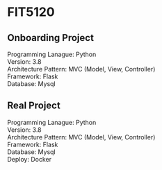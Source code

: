 # FIT5120

## Onboarding Project

Programming Lanague: Python <br>
Version: 3.8 <br>
Architecture Pattern: MVC (Model, View, Controller) <br>
Framework: Flask <br>
Database: Mysql <br>


## Real Project

Programming Lanague: Python <br>
Version: 3.8 <br>
Architecture Pattern: MVC (Model, View, Controller) <br>
Framework: Flask <br>
Database: Mysql <br>
Deploy: Docker
